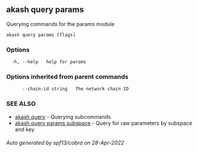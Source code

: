 ## akash query params

Querying commands for the params module

```
akash query params [flags]
```

### Options

```
  -h, --help   help for params
```

### Options inherited from parent commands

```
      --chain-id string   The network chain ID
```

### SEE ALSO

* [akash query](akash_query.md)	 - Querying subcommands
* [akash query params subspace](akash_query_params_subspace.md)	 - Query for raw parameters by subspace and key

###### Auto generated by spf13/cobra on 28-Apr-2022
